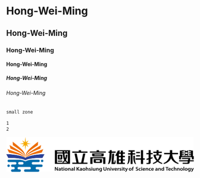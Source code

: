 # Hong-Wei-Ming
## Hong-Wei-Ming
### Hong-Wei-Ming
#### Hong-Wei-Ming
##### Hong-Wei-Ming
###### Hong-Wei-Ming

`small zone`

```big zone
1
2
```

![nkust](nkust.png "NKUST")
